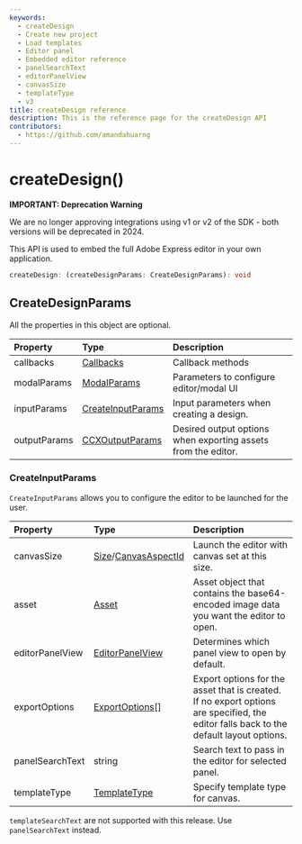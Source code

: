 ```yaml
---
keywords:
  - createDesign
  - Create new project
  - Load templates
  - Editor panel
  - Embedded editor reference
  - panelSearchText
  - editorPanelView
  - canvasSize
  - templateType
  - v3
title: createDesign reference
description: This is the reference page for the createDesign API
contributors:
  - https://github.com/amandahuarng
--- 
```


# createDesign()

<InlineAlert variant="error" slots="header, text" />

**IMPORTANT: Deprecation Warning**

We are no longer approving integrations using v1 or v2 of the SDK - both versions will be deprecated in 2024.

This API is used to embed the full Adobe Express editor in your own application.

```ts
createDesign: (createDesignParams: CreateDesignParams): void
```

## CreateDesignParams

All the properties in this object are optional.

| Property | Type| Description
| :-- | :-- | :--
| callbacks | [Callbacks](../../types/index.md#callbacks) | Callback methods
| modalParams | [ModalParams](../../types/index.md#callbacks) | Parameters to configure editor/modal UI
| inputParams | [CreateInputParams](#createinputparams) | Input parameters when creating a design.
| outputParams | [CCXOutputParams](../../types/index.md#callbacks) | Desired output options when exporting assets from the editor.

### CreateInputParams

`CreateInputParams` allows you to configure the editor to be launched for the user.

| Property | Type| Description
| :-- | :--| :--
| canvasSize| [Size](../../types/index.md#size)/[CanvasAspectId](../../types/index.md#canvasaspectid) | Launch the editor with canvas set at this size.
| asset | [Asset](../../types/index.md#asset) | Asset object that contains the base64-encoded image data you want the editor to open.
| editorPanelView | [EditorPanelView](../../types/index.md#editorpanelview) | Determines which panel view to open by default.
| exportOptions | [ExportOptions](../../types/index.md#exportoptions)[] | Export options for the asset that is created. If no export options are specified, the editor falls back to the default layout options.
| panelSearchText | string | Search text to pass in the editor for selected panel.
| templateType | [TemplateType](../../types/index.md#templatetype) | Specify template type for canvas.

`templateSearchText` are not supported with this release. Use `panelSearchText` instead.
